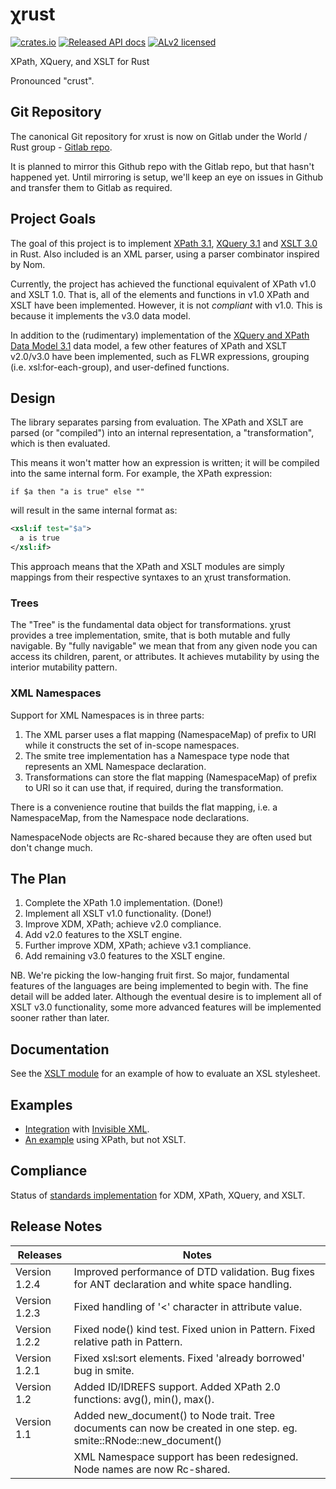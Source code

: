 # χrust

[![crates.io](https://img.shields.io/crates/v/xrust.svg)](https://crates.io/crates/xrust)
[![Released API docs](https://docs.rs/xrust/badge.svg)](https://docs.rs/xrust)
[![ALv2 licensed](https://img.shields.io/badge/license-ALv2-blue.svg)](./LICENSE)

XPath, XQuery, and XSLT for Rust

Pronounced "crust".

## Git Repository

The canonical Git repository for xrust is now on Gitlab under the World / Rust group - [Gitlab repo](https://gitlab.gnome.org/World/Rust/markup-rs/xrust).

It is planned to mirror this Github repo with the Gitlab repo, but that hasn't happened yet. Until mirroring is setup, we'll keep an eye on issues in Github and transfer them to Gitlab as required.

## Project Goals

The goal of this project is to implement [XPath 3.1](https://www.w3.org/TR/xpath-31/), [XQuery 3.1](https://www.w3.org/TR/xquery-31/) and [XSLT 3.0](http://www.w3.org/TR/xslt-30/) in Rust.
Also included is an XML parser, using a parser combinator inspired by Nom.

Currently, the project has achieved the functional equivalent of XPath v1.0 and XSLT 1.0. That is, all of the elements and functions in v1.0 XPath and XSLT have been implemented.
However, it is not *compliant* with v1.0. This is because it implements the v3.0 data model.

In addition to the (rudimentary) implementation of the [XQuery and XPath Data Model 3.1](https://www.w3.org/TR/xpath-datamodel-31/) data model, a few other features of XPath and XSLT v2.0/v3.0 have been implemented, such as FLWR expressions, grouping (i.e. xsl:for-each-group), and user-defined functions.

## Design

The library separates parsing from evaluation. The XPath and XSLT are parsed (or "compiled") into an internal representation, a "transformation", which is then evaluated.

This means it won't matter how an expression is written; it will be compiled into the same internal form. For example, the XPath expression:

```xpath
if $a then "a is true" else ""
```

will result in the same internal format as:

```xml
<xsl:if test="$a">
  a is true
</xsl:if>
```

This approach means that the XPath and XSLT modules are simply mappings from their respective syntaxes to an χrust transformation.

### Trees

The "Tree" is the fundamental data object for transformations.
χrust provides a tree implementation, smite, that is both mutable and fully navigable.
By "fully navigable" we mean that from any given node you can access its children, parent, or attributes.
It achieves mutability by using the interior mutability pattern.

### XML Namespaces

Support for XML Namespaces is in three parts:

1. The XML parser uses a flat mapping (NamespaceMap) of prefix to URI while it constructs the set of in-scope namespaces.
2. The smite tree implementation has a Namespace type node that represents an XML Namespace declaration.
3. Transformations can store the flat mapping (NamespaceMap) of prefix to URI so it can use that, if required, during the transformation.

There is a convenience routine that builds the flat mapping, i.e. a NamespaceMap, from the Namespace node declarations.

NamespaceNode objects are Rc-shared because they are often used but don't change much.

## The Plan

1. Complete the XPath 1.0 implementation. (Done!)
2. Implement all XSLT v1.0 functionality. (Done!)
3. Improve XDM, XPath; achieve v2.0 compliance.
4. Add v2.0 features to the XSLT engine.
4. Further improve XDM, XPath; achieve v3.1 compliance.
5. Add remaining v3.0 features to the XSLT engine.

NB. We're picking the low-hanging fruit first. So major, fundamental features of the languages are being implemented to begin with. The fine detail will be added later.
Although the eventual desire is to implement all of XSLT v3.0 functionality, some more advanced features will be implemented sooner rather than later.

## Documentation

See the [XSLT module](https://docs.rs/xrust/latest/xrust/xslt/index.html) for an example of how to evaluate an XSL stylesheet.

## Examples

* [Integration](https://github.com/ballsteve/xrust/blob/main/examples/ixml.rs) with [Invisible XML](https://www.w3.org/community/ixml/2021/03/19/welcome-to-ixml/).
* [An example](https://github.com/ballsteve/xrust/blob/main/examples/issue-30.rs) using XPath, but not XSLT.

## Compliance

Status of [standards implementation](https://github.com/ballsteve/xrust/blob/main/docs/compliance.md) for XDM, XPath, XQuery, and XSLT.

## Release Notes

| Releases      | Notes                                                                                    |
|---------------|------------------------------------------------------------------------------------------|
| Version 1.2.4 | Improved performance of DTD validation. Bug fixes for ANT declaration and white space handling. |
| Version 1.2.3 | Fixed handling of '<' character in attribute value.                                      |
| Version 1.2.2 | Fixed node() kind test. Fixed union in Pattern. Fixed relative path in Pattern.          |
| Version 1.2.1 | Fixed xsl:sort elements. Fixed 'already borrowed' bug in smite.                          |
| Version 1.2   | Added ID/IDREFS support. Added XPath 2.0 functions: avg(), min(), max().                 |
| Version 1.1   | Added new_document() to Node trait. Tree documents can now be created in one step. eg. smite::RNode::new_document() |
|               | XML Namespace support has been redesigned. Node names are now Rc-shared.                 |
